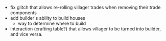 - fix glitch that allows re-rolling villager trades when removing their trade components
- add builder's ability to build houses
  - way to determine where to build
- interaction (crafting table?) that allows villager to be turned into builder, and vice versa.